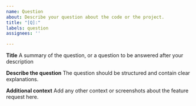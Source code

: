 ```yaml
---
name: Question
about: Describe your question about the code or the project.
title: "[Q]:"
labels: question
assignees: ''

---
```


**Title**
A summary of the question, or a question to be answered after your description

**Describe the question**
The question should be structured and contain clear explanations.

**Additional context**
Add any other context or screenshots about the feature request here.
